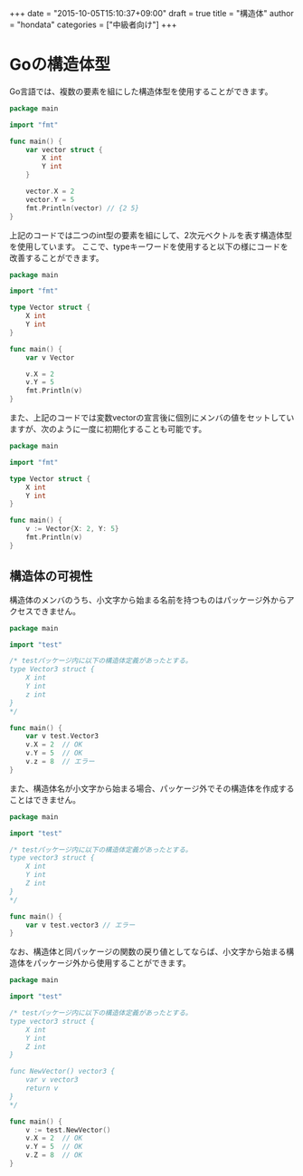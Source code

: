 +++
date = "2015-10-05T15:10:37+09:00"
draft = true
title = "構造体"
author = "hondata"
categories = ["中級者向け"]
+++

# Goの構造体型

Go言語では、複数の要素を組にした構造体型を使用することができます。

```go
package main

import "fmt"

func main() {
    var vector struct {
        X int
        Y int
    }

    vector.X = 2
    vector.Y = 5
    fmt.Println(vector) // {2 5}
}
```

上記のコードでは二つのint型の要素を組にして、2次元ベクトルを表す構造体型を使用しています。
ここで、typeキーワードを使用すると以下の様にコードを改善することができます。

```go
package main

import "fmt"

type Vector struct {
    X int
    Y int
}

func main() {
    var v Vector

    v.X = 2
    v.Y = 5
    fmt.Println(v)
}
```

また、上記のコードでは変数vectorの宣言後に個別にメンバの値をセットしていますが、次のように一度に初期化することも可能です。

```go
package main

import "fmt"

type Vector struct {
    X int
    Y int
}

func main() {
    v := Vector{X: 2, Y: 5}
    fmt.Println(v)
}
```

## 構造体の可視性

構造体のメンバのうち、小文字から始まる名前を持つものはパッケージ外からアクセスできません。

```go
package main

import "test"

/* testパッケージ内に以下の構造体定義があったとする。
type Vector3 struct {
    X int
    Y int
    z int
}
*/

func main() {
    var v test.Vector3
    v.X = 2  // OK
    v.Y = 5  // OK
    v.z = 8  // エラー
}
```

また、構造体名が小文字から始まる場合、パッケージ外でその構造体を作成することはできません。

```go
package main

import "test"

/* testパッケージ内に以下の構造体定義があったとする。
type vector3 struct {
    X int
    Y int
    Z int
}
*/

func main() {
    var v test.vector3 // エラー
}
```

なお、構造体と同パッケージの関数の戻り値としてならば、小文字から始まる構造体をパッケージ外から使用することができます。

```go
package main

import "test"

/* testパッケージ内に以下の構造体定義があったとする。
type vector3 struct {
    X int
    Y int
    Z int
}

func NewVector() vector3 {
    var v vector3
    return v
}
*/

func main() {
    v := test.NewVector()
    v.X = 2  // OK
    v.Y = 5  // OK
    v.Z = 8  // OK
}
```
